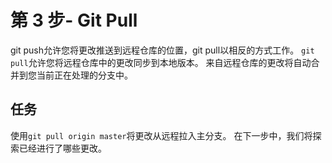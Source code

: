 # 第 3 步- Git Pull
git push允许您将更改推送到远程仓库的位置，git pull以相反的方式工作。 `git pull`允许您将远程仓库中的更改同步到本地版本。
来自远程仓库的更改将自动合并到您当前正在处理的分支中。

## 任务
使用`git pull origin master`将更改从远程拉入主分支。
在下一步中，我们将探索已经进行了哪些更改。
